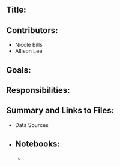 
Title: 
 - 

Contributors:
 - 
 - Nicole Bills 
 - Allison Lee

Goals:
 - 
 
Responsibilities:
 - 

Summary and Links to Files:
 - 
 - Data Sources
 - Notebooks:
    - 
    - 
